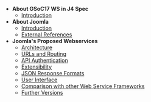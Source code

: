 - **About GSoC17 WS in J4 Spec**
    - [Introduction](specification/introduction.md)
- **About Joomla**
    - [Introduction](about-joomla/introduction.md)
    - [External References](specification/chapters/external-references.md)    
- **Joomla's Proposed Webservices**
    - [Architecture](specification/chapters/architecture.md)
    - [URLs and Routing](specification/chapters/urls-and-routing.md)
    - [API Authentication](specification/chapters/api-authentication.md)    
    - [Extensibility](specification/chapters/extensibility.md)
    - [JSON Response Formats](specification/chapters/json-response-formats.md)
    - [User Interface](specification/chapters/user-interface.md)
    - [Comparison with other Web Service Frameworks](specification/chapters/routers-approaches.md)
    - [Further Versions](specification/chapters/beyond-gsoc.md)    
